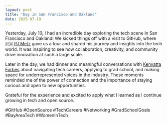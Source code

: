 ```yaml
---
layout: post
title: "Day in San Francisco and Oakland"
date: 2025-07-10
---
```


Yesterday, July 10, I had an incredible day exploring the tech scene in San Francisco and Oakland! We kicked things off with a visit to GitHub, where 🇵🇷 [PJ Metz](https://www.linkedin.com/in/metzinaround/) gave us a tour and shared his journey and insights into the tech world. It was inspiring to see how collaboration, creativity, and community drive innovation at such a large scale.

Later in the day, we had dinner and meaningful conversations with [Kenyatta Forbes](https://www.linkedin.com/in/kenyatta-f/) about navigating tech careers, applying to grad school, and making space for underrepresented voices in the industry. These moments reminded me of the power of connection and the importance of staying curious and open to new opportunities.

Grateful for the experience and excited to apply what I learned as I continue growing in tech and open source.

#GitHub #OpenSource #TechCareers #Networking #GradSchoolGoals #BayAreaTech #WomenInTech
